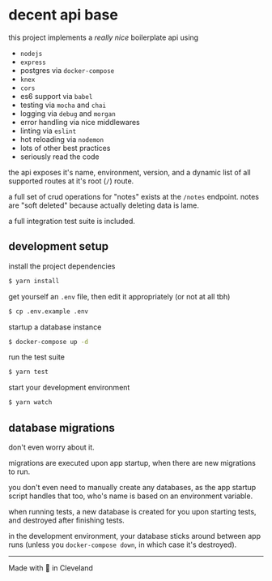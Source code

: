 # decent api base

this project implements a _really nice_ boilerplate api using

* `nodejs`
* `express`
* postgres via `docker-compose`
* `knex`
* `cors`
* es6 support via `babel`
* testing via `mocha` and `chai`
* logging via `debug` and `morgan`
* error handling via nice middlewares
* linting via `eslint`
* hot reloading via `nodemon`
* lots of other best practices
* seriously read the code

the api exposes it's name, environment, version, and a dynamic list of all supported routes at it's root (`/`) route.

a full set of crud operations for "notes" exists at the `/notes` endpoint. notes are "soft deleted" because actually deleting data is lame.

a full integration test suite is included.

## development setup

install the project dependencies

```sh
$ yarn install
```

get yourself an `.env` file, then edit it appropriately (or not at all tbh)

```sh
$ cp .env.example .env
```

startup a database instance

```sh
$ docker-compose up -d
```

run the test suite

```sh
$ yarn test
```

start your development environment

```sh
$ yarn watch
```

## database migrations

don't even worry about it.

migrations are executed upon app startup, when there are new migrations to run.

you don't even need to manually create any databases, as the app startup script handles that too, who's name is based on an environment variable.

when running tests, a new database is created for you upon starting tests, and destroyed after finishing tests.

in the development environment, your database sticks around between app runs (unless you `docker-compose down`, in which case it's destroyed).

---

Made with 🖤 in Cleveland